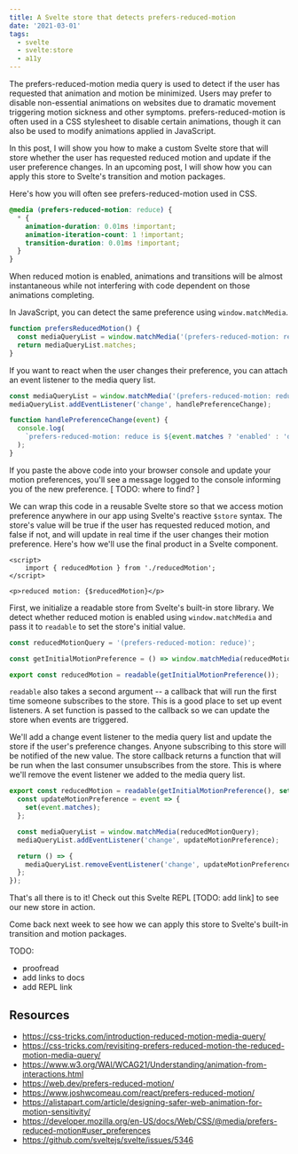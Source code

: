 ```yaml
---
title: A Svelte store that detects prefers-reduced-motion
date: '2021-03-01'
tags:
  - svelte
  - svelte:store
  - a11y
---
```


The prefers-reduced-motion media query is used to detect if the user has requested that animation and motion be minimized. Users may prefer to disable non-essential animations on websites due to dramatic movement triggering motion sickness and other symptoms. prefers-reduced-motion is often used in a CSS stylesheet to disable certain animations, though it can also be used to modify animations applied in JavaScript.

In this post, I will show you how to make a custom Svelte store that will store whether the user has requested reduced motion and update if the user preference changes. In an upcoming post, I will show how you can apply this store to Svelte's transition and motion packages.

Here's how you will often see prefers-reduced-motion used in CSS.

```css
@media (prefers-reduced-motion: reduce) {
  * {
    animation-duration: 0.01ms !important;
    animation-iteration-count: 1 !important;
    transition-duration: 0.01ms !important;
  }
}
```

When reduced motion is enabled, animations and transitions will be almost instantaneous while not interfering with code dependent on those animations completing.

In JavaScript, you can detect the same preference using `window.matchMedia`.

```js
function prefersReducedMotion() {
  const mediaQueryList = window.matchMedia('(prefers-reduced-motion: reduce)');
  return mediaQueryList.matches;
}
```

If you want to react when the user changes their preference, you can attach an event listener to the media query list.

```js
const mediaQueryList = window.matchMedia('(prefers-reduced-motion: reduce)');
mediaQueryList.addEventListener('change', handlePreferenceChange);

function handlePreferenceChange(event) {
  console.log(
    `prefers-reduced-motion: reduce is ${event.matches ? 'enabled' : 'disabled'}`
  );
}
```

If you paste the above code into your browser console and update your motion preferences, you'll see a message logged to the console informing you of the new preference. [ TODO: where to find? ]

We can wrap this code in a reusable Svelte store so that we access motion preference anywhere in our app using Svelte's reactive `$store` syntax. The store's value will be true if the user has requested reduced motion, and false if not, and will update in real time if the user changes their motion preference. Here's how we'll use the final product in a Svelte component.

```svelte
<script>
	import { reducedMotion } from './reducedMotion';
</script>

<p>reduced motion: {$reducedMotion}</p>
```

First, we initialize a readable store from Svelte's built-in store library. We detect whether reduced motion is enabled using `window.matchMedia` and pass it to `readable` to set the store's initial value.

```js
const reducedMotionQuery = '(prefers-reduced-motion: reduce)';

const getInitialMotionPreference = () => window.matchMedia(reducedMotionQuery).matches;

export const reducedMotion = readable(getInitialMotionPreference());
```

`readable` also takes a second argument -- a callback that will run the first time someone subscribes to the store. This is a good place to set up event listeners. A set function is passed to the callback so we can update the store when events are triggered.

We'll add a change event listener to the media query list and update the store if the user's preference changes. Anyone subscribing to this store will be notified of the new value. The store callback returns a function that will be run when the last consumer unsubscribes from the store. This is where we'll remove the event listener we added to the media query list.

```js
export const reducedMotion = readable(getInitialMotionPreference(), set => {
  const updateMotionPreference = event => {
    set(event.matches);
  };

  const mediaQueryList = window.matchMedia(reducedMotionQuery);
  mediaQueryList.addEventListener('change', updateMotionPreference);

  return () => {
    mediaQueryList.removeEventListener('change', updateMotionPreference);
  };
});
```

That's all there is to it! Check out this Svelte REPL [TODO: add link] to see our new store in action.

Come back next week to see how we can apply this store to Svelte's built-in transition and motion packages.

TODO:

- proofread
- add links to docs
- add REPL link

## Resources

- https://css-tricks.com/introduction-reduced-motion-media-query/
- https://css-tricks.com/revisiting-prefers-reduced-motion-the-reduced-motion-media-query/
- https://www.w3.org/WAI/WCAG21/Understanding/animation-from-interactions.html
- https://web.dev/prefers-reduced-motion/
- https://www.joshwcomeau.com/react/prefers-reduced-motion/
- https://alistapart.com/article/designing-safer-web-animation-for-motion-sensitivity/
- https://developer.mozilla.org/en-US/docs/Web/CSS/@media/prefers-reduced-motion#user_preferences
- https://github.com/sveltejs/svelte/issues/5346
